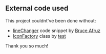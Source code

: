 ## External code used
This project couldnt've been done without:
 - [lineChanger](https://stackoverflow.com/a/35496185) code snippet by [Bruce Afruz](https://stackoverflow.com/users/2482462/bruce-afruz)
 - [IconFactory](https://stackoverflow.com/a/32530019) class by [test](https://stackoverflow.com/users/1375538/test)

Thank you so much!
